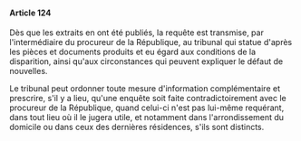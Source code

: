 #### Article 124

Dès que les extraits en ont été publiés, la requête est transmise, par l'intermédiaire du procureur de la République, au tribunal qui statue d'après les pièces et documents produits et eu égard aux conditions de la disparition, ainsi qu'aux circonstances qui peuvent expliquer le défaut de nouvelles.

Le tribunal peut ordonner toute mesure d'information complémentaire et prescrire, s'il y a lieu, qu'une enquête soit faite contradictoirement avec le procureur de la République, quand celui-ci n'est pas lui-même requérant, dans tout lieu où il le jugera utile, et notamment dans l'arrondissement du domicile ou dans ceux des dernières résidences, s'ils sont distincts.

